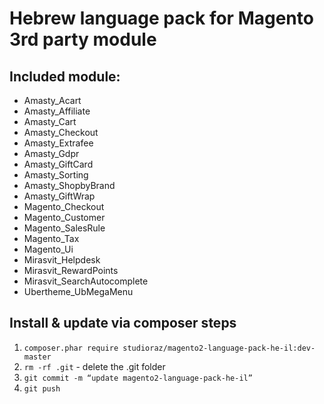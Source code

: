 # Hebrew language pack for Magento 3rd party module

## Included module:
- Amasty_Acart
- Amasty_Affiliate
- Amasty_Cart
- Amasty_Checkout
- Amasty_Extrafee
- Amasty_Gdpr
- Amasty_GiftCard
- Amasty_Sorting
- Amasty_ShopbyBrand
- Amasty_GiftWrap
- Magento_Checkout
- Magento_Customer
- Magento_SalesRule
- Magento_Tax
- Magento_Ui
- Mirasvit_Helpdesk
- Mirasvit_RewardPoints
- Mirasvit_SearchAutocomplete
- Ubertheme_UbMegaMenu


## Install & update via composer steps 
1. `composer.phar require studioraz/magento2-language-pack-he-il:dev-master`
2. `rm -rf .git` - delete the .git folder
3. `git commit -m “update magento2-language-pack-he-il”`
4. `git push`

